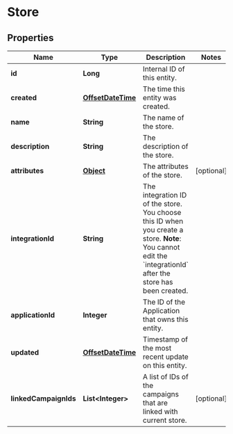 

# Store

## Properties

Name | Type | Description | Notes
------------ | ------------- | ------------- | -------------
**id** | **Long** | Internal ID of this entity. | 
**created** | [**OffsetDateTime**](OffsetDateTime.md) | The time this entity was created. | 
**name** | **String** | The name of the store. | 
**description** | **String** | The description of the store. | 
**attributes** | [**Object**](.md) | The attributes of the store. |  [optional]
**integrationId** | **String** | The integration ID of the store. You choose this ID when you create a store.  **Note**: You cannot edit the &#x60;integrationId&#x60; after the store has been created.  | 
**applicationId** | **Integer** | The ID of the Application that owns this entity. | 
**updated** | [**OffsetDateTime**](OffsetDateTime.md) | Timestamp of the most recent update on this entity. | 
**linkedCampaignIds** | **List&lt;Integer&gt;** | A list of IDs of the campaigns that are linked with current store. |  [optional]



